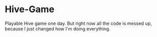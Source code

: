 # Hive-Game
Playable Hive game one day. But right now all the code is messed up, because I just changed how I'm doing everything.
